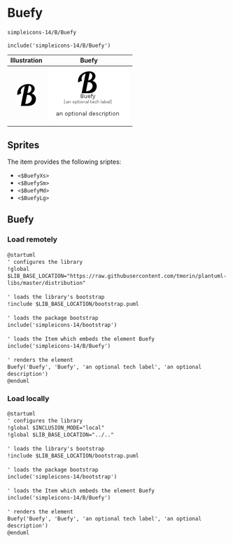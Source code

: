 # Buefy


```text
simpleicons-14/B/Buefy
```

```text
include('simpleicons-14/B/Buefy')
```



| Illustration | Buefy |
| :---: | :---: |
| ![illustration for Illustration](../../simpleicons-14/B/Buefy.png) | ![illustration for Buefy](../../simpleicons-14/B/Buefy.Local.png) |



## Sprites
The item provides the following sriptes:

- `<$BuefyXs>`
- `<$BuefySm>`
- `<$BuefyMd>`
- `<$BuefyLg>`





## Buefy

### Load remotely
```plantuml
@startuml
' configures the library
!global $LIB_BASE_LOCATION="https://raw.githubusercontent.com/tmorin/plantuml-libs/master/distribution"

' loads the library's bootstrap
!include $LIB_BASE_LOCATION/bootstrap.puml

' loads the package bootstrap
include('simpleicons-14/bootstrap')

' loads the Item which embeds the element Buefy
include('simpleicons-14/B/Buefy')

' renders the element
Buefy('Buefy', 'Buefy', 'an optional tech label', 'an optional description')
@enduml
```

### Load locally
```plantuml
@startuml
' configures the library
!global $INCLUSION_MODE="local"
!global $LIB_BASE_LOCATION="../.."

' loads the library's bootstrap
!include $LIB_BASE_LOCATION/bootstrap.puml

' loads the package bootstrap
include('simpleicons-14/bootstrap')

' loads the Item which embeds the element Buefy
include('simpleicons-14/B/Buefy')

' renders the element
Buefy('Buefy', 'Buefy', 'an optional tech label', 'an optional description')
@enduml
```

